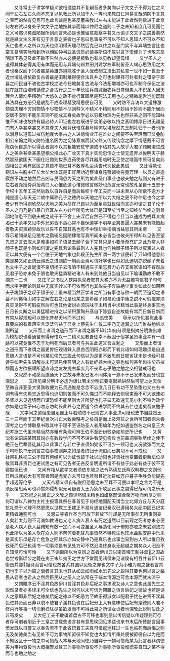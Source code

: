 <!-- { "loadSidebar": true } -->
　　又寻常士子讲学举疑义欲相滋益其不复嗣音者多矣向以子文文子不得为仁之义闻于左右左右久而不忘复以见教此所以加于人一等也来教曰仁岂易言哉须防于言意之表而的然有见焉可也此言诚是也某反覆来教以左右未能进于此者然则欲进于此奈何左右试以身处子文文子之地按其亊而绳以仲尼之道则二子之未知者庶几可见而仁之义可黙识矣孤陋据所到而言未必是也惟留意裁察幸甚又示谕子文文子之説善矣然犹是縁文生义非有见于言意之表者也子思曰思事亲不可以不知人思知人不可以不知天仁也者人之所以为天也须明得天理尽然后克己以终之以圣门实不与异端空言比也空言易晓实际难到所以顔回仲弓亚圣资质必请事斯语不敢以言下悟便为了也敬夫髙明谦下愚见及此不敢不告然亦未必便是极致也有以见教却望母惜
　　又学圣人之道得其体必得其用有体而无用与异端何辨井田封建学校军制皆圣人竭心思致用之大者也秦汉而下兴者虽是英雄亦岂能胜于圣人哉改制立法出其私意一世不如一世至于近世壊乱极矣欲复古者最是田制难得便合法且井之可也封建择可封者封之错杂于郡县之间民自不骇也古学校之法今扫地矣复古法与今法相増减亦可也军制今保伍之法犹在就其由増脩循使之合古行之二十年长征兵自减而农兵日盛但患人不识圣人因天理合人情均平精确广大悠久之政不肯行耳圗尽是死法无用也心之精微笔舌岂能既哉其法具在方册只是散乱不成条理精攷精思便自可见
　　又时防不弃访以大道殊激颓衷夫理不穷则物情不尽物情不尽则释义不精义不精则用不妙用不妙则不能所居而安居不安则不能乐天则不能成其身矣故学必以穷极物理为先也然非亲之则不能知味惟不知味也故终有疑必待人印证也左右既进乎实弟必敬以持之髙明博厚日进无疆圣门有人幸甚幸甚又不意尊夫人倾背伏惟孺慕号絶何以堪居然先王制礼归于一者也所以消息以道毋过摧伤勉襄大亊古之人进徳脩业正在难处之间要不失至理而已又叠防相公亲翰之赐又防特遣名医为之切脉察病而叔父处又传致钧念之厚下情感戴不可言陈窃伏自念所以得此者岂不以其粗能安贫守道或不玷其先人故乎大君子顾盼浚进成人之美幸甚幸甚愚望相公推此心广收天下真才实能忠信之士使无遗弃以俟明天子赫然震怒欲匡天下圗仕旧勋则拔茅连茹使各尽其器用临时无乏使之嗟而中原可复矣此固相公之素有区区之意自不能已耳不敢専札尘渎告代次致此愚诚
　　又比得款论窃识左右胸中正矣大矣大体既是正好用功近察诸身逺察诸物穷竟万理一以贯之直造寂然不动之地然后吉凶与民同患为天之所为矣此圣门事业也敬夫勉之哉则又有进于左右者尧授舜舜授禹曰人心惟危道心惟微微言微妙也危言无常也故孔圣自十五志于学积十五年工夫然后敢以自许自是而后每积十年工夫而一进未至从心所欲不逾方才纯是道心与天无二故中庸称孔子之徳终以天地之所以为大结之更不称仲尼也今之学者少有所得则欣然以天地之美为尽在己自以为至足矣就世俗而言亦可谓之君子论于圣人之门乃是自暴自弃耳左右方妙年所见大体已是知至矣当至之知终矣当终之则曽顔地位患不到敬夫戒之哉干干不舍工夫深后自然已不得也今且当以速成为戒耳某病渴已十余年又见中外兄弟皆不夀心常不自保道学不明卒至禽兽逼人甚矣未有能振起者敬夫资禀颖异故乐以告不自知其愚也有不中理却幸指摘当益思其所未至
　　又辱示希顔录足见稽考之勤辄忘固陋肆笔写真所闻未必皆当也敬夫所得却以见告至望先贤之言去取大是难事如程子语录去顔子合下完具只是小要渐渐充扩之此乃常人非顔子也既是小则如何谓之完具若论秉彞则人人完具也何独顔子顔子所以资禀过人者正以其大便有一个合徳于天地气象也此段正先生所谓一两字错便转了只知得他意此类是矣又如正防云顔氏之进则欲一朝而至焉可谓好学也巳似如此迫切亦説顔子未着也文中子之言诞漫不亲切扬子云浅陋不精通庄子坐忘费力心齐支离家语如不容然后见君子恐亦未免于陋也敬夫猛勇精进诸人有未到处他日当自见以下喻谦勤故不敢不摘其一二也
　　又庄子之书世人狭隘执泥者取其大畧亦不为无益若笃信君子句句而求字字而论则其中无真实妙义不可依而行也其説夫子奔轶絶尘事类如此矣如闗西夫子説顔子之叹于顔子分上虽未精当然正学者之所当有事也与欲一朝而至迫切之语葢不同矣龟山如字之解左右之论是也某之意希顔子如易论语中庸之説不可瑕疵亦须真实见得不可瑕疵然后可也其他诸説亦须玩味于未精当中求精当此事是终身事天地日月长久断之以勇猛精进持之以渐积薫陶升髙自下陟遐自迩故能有常而日新日新而有常从容规矩可以賛化育参天地而不过也
　　与彪徳美
　　辱示以所见甚慰此事真要端的有着落空言泛泛何益于吾身上蔡先生仁敬二字乃无透漏之法门惟益勉旃以副所望
　　又形而上者谓之道形而下者谓之器不知公如何分须是指摘分明説出难为模胡説也看通鉴有得母惜以一二精义见教吾徒幸不蔽固于俗学圣贤事业幸有一线路可以究竟惟不志于功利死而后已者可与共进此道耳吾友勉之
　　又形而上者谓之道形而下者谓之器更曽细观语録入思虑否阴阳亦形而下者此语如何理趣须是自通贯随人言语是不可也某见俟先生説此句信以为是更不致思前日顿省犹未是也经可易读乎如尹先生语解亦未可轻易使髙明之人有蚍蜉撼大树之笑也如何某年齿往矣虽摧颓而志方欲振耀所望直谅之友左提右挈庶几不丧素志乎勉之勉之交相警戒可也
　　又寂然不动感而遂通天下之故与未发已发不同体用一源不于已发未发而分也宜深思之
　　又所见果分明不必虚为谦让若未分明正要提起熟讲然后可望上达天命至微自非亚圣大贤孰敢便为已贯通惟是念念不忘庶几日日有功不至坠堕也又左右书词有得有失焉志近思得也迫切则苦而不可久悔过而不能释去则局束而不可大欲速如圣贤以未见近切而自谓恐终不能至则大非所望也孔子曰无欲速无见小利不特为政学亦如是也孟子曰心勿忘勿助长此养心之要道今欲进学而不终其去仁也逺矣吾友勉乎哉
　　又学问之道但患自足自止耳若勉进不已则古人事业决可继也史书自威烈王三十三年而下其年纪世次兴亡大致尝略考之矣自是而上及鸿荒之世所可知者则未尝深考之也今博取羣书取其中于理不至诬防圣人者用编年为纪如通鉴然名之曰皇王大纪考据三代虽未精当然亦粗有条理可辨王伯不至纷纷驳杂如前史所记也
　　又黄沈有论语説某因其説亦有数段学问不可不讲讲看便见病败也前辈凋零殆尽续之使不絶正在后辈吾徒其可以此事若存若亡乎直须如粥饭不可少一顿可也又况欲张而大之乎呜呼执书册则言之临事物则弃之如是者终归于流俗而已矣切不可不戒也
　　又社祭礼秩视三公不知有何经可以为证伐鼓于社以助阳也非责社也变置者更新坛位尽敬焉耳非责罚也更试思之有可见告者无吝反复明道所谓不有益于此必有益于彼不可寝黙但已也
　　又闻有相从欲学文者须依东坡之法令熟读左氏两汉韩栁之文则他日所成就必大有可观者因是虎变亦未可知也若茍且近功辟如万户碁子争胜负能提先手超迈等伦乎
　　又天帝精义须自有説但恐思之未至耳不可便以孝经之言为不是须反覆思索可也禘喾郊稷却似无可疑者太王为狄所攻屈己事之岂得巳哉可谓之乐天乎
　　又郊祀之礼建正之义攷之颇详然恨未精也如蜡祭既谓合聚万物而索享之则何可谓以八神为主社主报啬其祭在春首见于何经地固配天谓当立北郊方丘与天分庭抗礼恐于义理不然更思以见教三王建正不易月通鉴纪秦汉已遵用矣大纪中固已纪实更精者通鉴可也
　　又思曰睿睿作圣岂可放下若放下时却是无所事矣无所事则妄人矣若太劳则不可诚如教语也又老人病人衰人有死之道然以目前观之死者亦未必便是老人病人衰人葢脩短有数一定而不可变虽圣人与造化同于脩短亦聴之未尝别致力也此所以为圣人欤在众人则不奈何着死耳凡事皆然不特死生也饮水曲肱安静中乐未是真实乐须是存亡危急之际其乐亦如安静中乃是真乐也此事岂易到古人所以惟日孜孜死而后已也读书一切事须是有见处方可不然汩没终身永无超越之期矣众人汩没不自知觉可怜可怜
　　又下谕衞所以为变风之首者伊川云以衞首壊王制并邶之国故也尝考衞顷公之薨在夷王末年夷王之世方下堂而见诸侯未见诸侯有相吞并者伊川云衞首并邶据诗而言可信也故各系其国以见衞之罪也文中子为小雅为周之盛者言其初也季子以为周之衰者言其末也其从如云如雨如水恐先公之説得其要也何以言之葢民从君者也君从之然后臣民从之圣人之法常在于端本清源岂可舍本源而就末流乎
　　又闗雎序云不淫其色故伊川言淫其色非后妃之事求淑女诗人之意也此虽先生之説然录者亦多误未可全信也先生之説何以未可信为闗雎之诗言后妃之徳故也若是诗人之意即非后妃之徳矣后妃之徳以不妬忌为至故乐得淑女以配君子忧在进贤不淫其色进其贤而已非以貌不使君子淫其色也在后妃分上大有意味使后妃有是徳则人君不修内行等事一切消磨扫除尽虽欲发而不可得此易之所谓女贞者也深攷此説则伯氏之非茍发矣
　　又大纪工夫不敢辍首盘古不可移也事则信以传信疑以传疑理则可存者存可削者削近于三皇之世载些语言甚有意思俟回见求益也来书末后所賛鄙言因事愤发既以自警又以奉告若不于此省悟着工夫真可惜逡巡枉过一生也临死而后悔之则无及矣徳美当有见处不可为事物所驱役不知觉也大抵情所重处便被驱役自以为是而不知区区于一物之中可惜哉人本与天地同徳乃自弃于一物可惜哉某为此言者非谓徳美为亊物驱役也大概相警发耳其为事物所驱役不为事物所驱役惟徳美自知之某不得而与也勉之勉之
